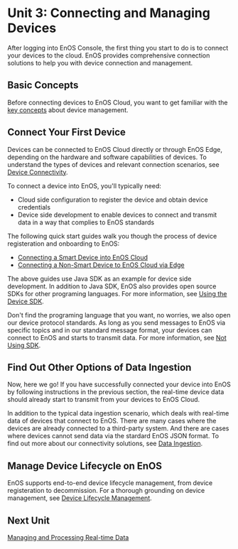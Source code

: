 # Unit 3: Connecting and Managing Devices

After logging into EnOS Console, the first thing you start to do is to connect your devices to the cloud. EnOS provides comprehensive connection solutions to help you with device connection and management. 

## Basic Concepts

Before connecting devices to EnOS Cloud, you want to get familiar with the [key concepts](/docs/device-connection/en/2.0.8/device_management_concepts) about device management.


## Connect Your First Device

Devices can be connected to EnOS Cloud directly or through EnOS Edge, depending on the hardware and software capabilities of devices. To understand the types of devices and relevant connection scenarios, see [Device Connectivity](/docs/device-connection/en/2.0.8/learn/connection_scenarios).

To connect a device into EnOS, you'll typically need:
- Cloud side configuration to register the device and obtain device credentials
- Device side development to enable devices to connect and transmit data in a way that complies to EnOS standards

The following quick start guides walk you though the process of device registeration and onboarding to EnOS: 

- [Connecting a Smart Device into EnOS Cloud](/docs/device-connection/en/2.0.8/quickstart/gettingstarted_device_connection)
- [Connecting a Non-Smart Device to EnOS Cloud via Edge](/docs/device-connection/en/2.0.8/quickstart/gettingstarted_edge_connection)

The above guides use Java SDK as an example for device side development. In addition to Java SDK, EnOS also provides open source SDKs for other programing languages. For more information, see [Using the Device SDK](/docs/device-connection/en/2.0.8/howto/device/develop/using_java_sdk).

Don't find the programing language that you want, no worries, we also open our device protocol standards. As long as you send messages to EnOS via specific topics and in our standard message format, your devices can connect to EnOS and starts to transmit data. For more information, see [Not Using SDK](/docs/device-connection/en/2.0.8/howto/device/develop/using_non_sdk).


## Find Out Other Options of Data Ingestion

Now, here we go! If you have successfully connected your device into EnOS by following instructions in the previous section, the real-time device data should already start to transmit from your devices to EnOS Cloud. 

In addition to the typical data ingestion scenario, which deals with real-time data of devices that connect to EnOS. There are many cases where the devices are already connected to a third-party system. And there are cases where devices cannot send data via the stardard EnOS JSON format. To find out more about our connectivity solutions, see [Data Ingestion](/docs/device-connection/en/2.0.8/learn/ingestion/index.html).

## Manage Device Lifecycle on EnOS

EnOS supports end-to-end device lifecycle management, from device registeration to decommission. For a thorough grounding on device management, see [Device Lifecycle Management](/docs/device-connection/en/2.0.8/learn/device_lifecycle_management).


## Next Unit

[Managing and Processing Real-time Data](realtime_data_management) 

